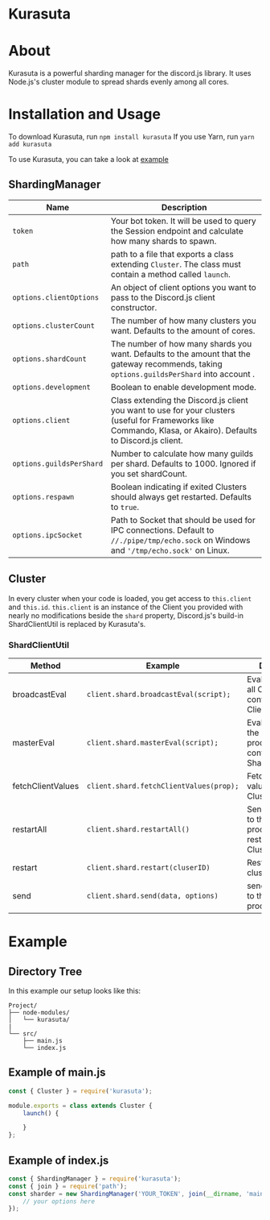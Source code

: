# Kurasuta

# About

Kurasuta is a powerful sharding manager for the discord.js library. It uses Node.js's cluster module to spread shards evenly among all cores.

# Installation and Usage
To download Kurasuta, run `npm install kurasuta`
If you use Yarn, run `yarn add kurasuta`

To use Kurasuta, you can take a look at [example](#example)

## ShardingManager
| Name                     | Description                                                                                                                                                     |
|--------------------------|-----------------------------------------------------------------------------------------------------------------------------------------------------------------|
| `token`                  | Your bot token. It will be used to query the Session endpoint and calculate how many shards to spawn.                                                           |
| `path`                   | path to a file that exports a class extending `Cluster`. The class must contain a method called `launch`.                                                      |
| `options.clientOptions`  | An object of client options you want to pass to the Discord.js client constructor.                                                                               |
| `options.clusterCount`   | The number of how many clusters you want. Defaults to the amount of cores.                                                                                      |
| `options.shardCount`     | The number of how many shards you want. Defaults to the amount that the gateway recommends, taking `options.guildsPerShard` into account .                       |
| `options.development`    | Boolean to enable development mode.                                                                                                                             |
| `options.client`         | Class extending the Discord.js client you want to use for your clusters (useful for Frameworks like Commando, Klasa, or Akairo). Defaults to Discord.js client. |
| `options.guildsPerShard` | Number to calculate how many guilds per shard. Defaults to 1000. Ignored if you set shardCount.                                                                 |
| `options.respawn`        | Boolean indicating if exited Clusters should always get restarted. Defaults to `true`.                                                                          |
| `options.ipcSocket`      | Path to Socket that should be used for IPC connections. Default to `//./pipe/tmp/echo.sock` on Windows and `'/tmp/echo.sock'` on Linux.                         |

## Cluster

In every cluster when your code is loaded, you get access to `this.client` and `this.id`. `this.client` is an instance of the Client you provided with nearly no modifications beside the `shard` property, Discord.js's build-in ShardClientUtil is replaced by Kurasuta's.

### ShardClientUtil

| Method            | Example                                 | Description                                                             | Returns          |
|-------------------|-----------------------------------------|-------------------------------------------------------------------------|------------------|
| broadcastEval     | `client.shard.broadcastEval(script);`   | Evals a script on all Clusters in context of the Client.                | `Promise<any[]>` |
| masterEval        | `client.shard.masterEval(script);`      | Evals a script on the master process in context of the ShardingManager. | `Promise<any>`   |
| fetchClientValues | `client.shard.fetchClientValues(prop);` | Fetch a Client value on all Clusters.                                   | `Promise<any[]>` |
| restartAll        | `client.shard.restartAll()`             | Sends a message to the master process to kill & restart all Clusters.   | `Promise<void>`  |
| restart           | `client.shard.restart(cluserID)`        | Restart a specific cluster by id.                                       | `Promise<void>`  |
| send              | `client.shard.send(data, options)`      | send a message to the master process.                                   | `Promise<void>`  |

# Example

## Directory Tree

In this example our setup looks like this:

```
Project/
├── node-modules/
│   └── kurasuta/
|
└── src/
    ├── main.js
    └── index.js
```

## Example of main.js
```javascript
const { Cluster } = require('kurasuta');

module.exports = class extends Cluster {
	launch() {

	}
};
```

## Example of index.js
```javascript
const { ShardingManager } = require('kurasuta');
const { join } = require('path');
const sharder = new ShardingManager('YOUR_TOKEN', join(__dirname, 'main'), {
	// your options here
});
```
